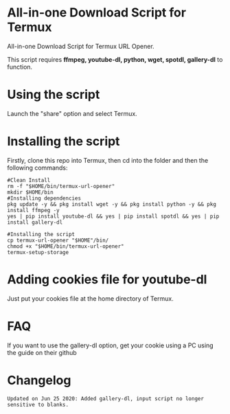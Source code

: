 # All-in-one Download Script for Termux
All-in-one Download Script for Termux URL Opener.

This script requires **ffmpeg, youtube-dl, python, wget, spotdl, gallery-dl** to function.

# Using the script
Launch the "share" option and select Termux.

# Installing the script
Firstly, clone this repo into Termux, then cd into the folder and then the following commands:
```
#Clean Install
rm -f "$HOME/bin/termux-url-opener"
mkdir $HOME/bin
#Installing dependencies
pkg update -y && pkg install wget -y && pkg install python -y && pkg install ffmpeg -y
yes | pip install youtube-dl && yes | pip install spotdl && yes | pip install gallery-dl

#Installing the script
cp termux-url-opener "$HOME"/bin/
chmod +x "$HOME/bin/termux-url-opener"
termux-setup-storage
```

# Adding cookies file for youtube-dl
Just put your cookies file at the home directory of Termux.

# FAQ
If you want to use the gallery-dl option, get your cookie using a PC using the guide on their github

# Changelog
```
Updated on Jun 25 2020: Added gallery-dl, input script no longer sensitive to blanks.
```
